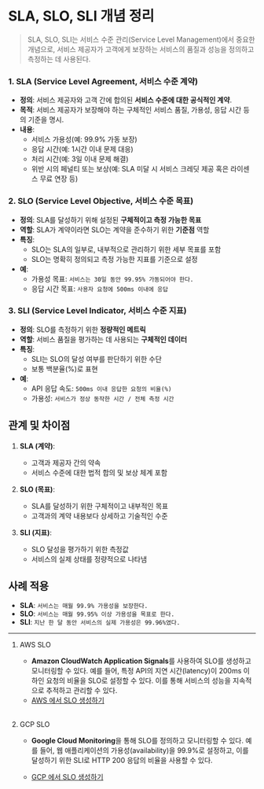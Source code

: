 # SLA, SLO, SLI 개념 정리

> SLA, SLO, SLI는 서비스 수준 관리(Service Level Management)에서 중요한 개념으로, 서비스 제공자가 고객에게 보장하는 서비스의 품질과 성능을 정의하고 측정하는 데 사용된다.



### 1. SLA (Service Level Agreement, 서비스 수준 계약)
- **정의**: 서비스 제공자와 고객 간에 합의된 **서비스 수준에 대한 공식적인 계약**.
- **목적**: 서비스 제공자가 보장해야 하는 구체적인 서비스 품질, 가용성, 응답 시간 등의 기준을 명시.
- **내용**:
    - 서비스 가용성(예: 99.9% 가동 보장)
    - 응답 시간(예: 1시간 이내 문제 대응)
    - 처리 시간(예: 3일 이내 문제 해결)
    - 위반 시의 페널티 또는 보상(예: SLA 미달 시 서비스 크레딧 제공 혹은 라이센스 무료 연장 등)



### 2. SLO (Service Level Objective, 서비스 수준 목표)
- **정의**: SLA를 달성하기 위해 설정된 **구체적이고 측정 가능한 목표**
- **역할**: SLA가 계약이라면 SLO는 계약을 준수하기 위한 **기준점** 역할
- **특징**:
    - SLO는 SLA의 일부로, 내부적으로 관리하기 위한 세부 목표를 포함
    - SLO는 명확히 정의되고 측정 가능한 지표를 기준으로 설정
- **예**:
    - 가용성 목표: `서비스는 30일 동안 99.95% 가동되어야 한다.`
    - 응답 시간 목표: `사용자 요청에 500ms 이내에 응답`



### 3. SLI (Service Level Indicator, 서비스 수준 지표)
- **정의**: SLO를 측정하기 위한 **정량적인 메트릭**
- **역할**: 서비스 품질을 평가하는 데 사용되는 **구체적인 데이터**
- **특징**:
    - SLI는 SLO의 달성 여부를 판단하기 위한 수단
    - 보통 백분율(%)로 표현
- **예**:
    - API 응답 속도: `500ms 이내 응답한 요청의 비율(%)`
    - 가용성: `서비스가 정상 동작한 시간 / 전체 측정 시간`


## 관계 및 차이점
1. **SLA (계약)**:
    - 고객과 제공자 간의 약속
    - 서비스 수준에 대한 법적 합의 및 보상 체계 포함

2. **SLO (목표)**:
    - SLA를 달성하기 위한 구체적이고 내부적인 목표
    - 고객과의 계약 내용보다 상세하고 기술적인 수준

3. **SLI (지표)**:
    - SLO 달성을 평가하기 위한 측정값
    - 서비스의 실제 상태를 정량적으로 나타냄


## 사례 적용
- **SLA**: `서비스는 매월 99.9% 가용성을 보장한다.`
- **SLO**: `서비스는 매월 99.95% 이상 가용성을 목표로 한다.`
- **SLI**: `지난 한 달 동안 서비스의 실제 가용성은 99.96%였다.`

---
1. AWS SLO

   - **Amazon CloudWatch Application Signals**를 사용하여 SLO를 생성하고 모니터링할 수 있다. 예를 들어, 특정 API의 지연 시간(latency)이 200ms 이하인 요청의 비율을 SLO로 설정할 수 있다. 이를 통해 서비스의 성능을 지속적으로 추적하고 관리할 수 있다.
   - [AWS 에서 SLO 생성하기](https://docs.aws.amazon.com/ko_kr/AmazonCloudWatch/latest/monitoring/CloudWatch-ServiceLevelObjectives.html)
<br><br>
2. GCP SLO

   - **Google Cloud Monitoring**을 통해 SLO를 정의하고 모니터링할 수 있다. 예를 들어, 웹 애플리케이션의 가용성(availability)을 99.9%로 설정하고, 이를 달성하기 위한 SLI로 HTTP 200 응답의 비율을 사용할 수 있다.

   - [GCP 에서 SLO 생성하기](https://cloud.google.com/stackdriver/docs/solutions/slo-monitoring/ui/create-slo)
